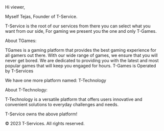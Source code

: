 Hi viewer,

Myself Tejas, Founder of T-Service.

T-Service is the root of our services from there you can select what you want from our side,
For gaming we present you the one and only
T-Games.

About TGames: 

TGames is a gaming platform that provides the best gaming experience for all gamers out there. With our wide range of games, we ensure that you will never get bored. We are dedicated to providing you with the latest and most popular games that will keep you engaged for hours. T-Games is Operated by T-Services

We have one more platform named: T-Technology

About T-Technology:

T-Technology is a versatile platform that offers users innovative and convenient solutions to everyday challenges and needs.

T-Service owns the above platform!

© 2023 T-Services. All rights reserved.

